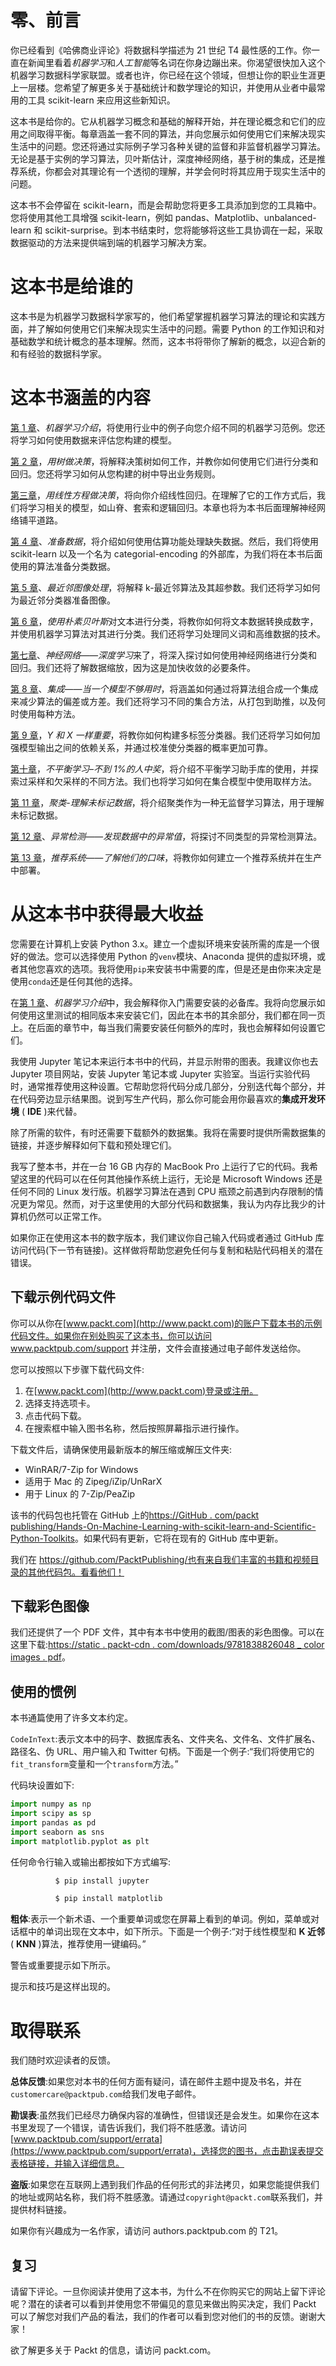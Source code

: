 # 零、前言

你已经看到《哈佛商业评论》将数据科学描述为 21 世纪 T4 最性感的工作。你一直在新闻里看着*机器学习*和*人工智能*等名词在你身边蹦出来。你渴望很快加入这个机器学习数据科学家联盟。或者也许，你已经在这个领域，但想让你的职业生涯更上一层楼。您希望了解更多关于基础统计和数学理论的知识，并使用从业者中最常用的工具 scikit-learn 来应用这些新知识。

这本书是给你的。它从机器学习概念和基础的解释开始，并在理论概念和它们的应用之间取得平衡。每章涵盖一套不同的算法，并向您展示如何使用它们来解决现实生活中的问题。您还将通过实际例子学习各种关键的监督和非监督机器学习算法。无论是基于实例的学习算法，贝叶斯估计，深度神经网络，基于树的集成，还是推荐系统，你都会对其理论有一个透彻的理解，并学会何时将其应用于现实生活中的问题。

这本书不会停留在 scikit-learn，而是会帮助您将更多工具添加到您的工具箱中。您将使用其他工具增强 scikit-learn，例如 pandas、Matplotlib、unbalanced-learn 和 scikit-surprise。到本书结束时，您将能够将这些工具协调在一起，采取数据驱动的方法来提供端到端的机器学习解决方案。

# 这本书是给谁的

这本书是为机器学习数据科学家写的，他们希望掌握机器学习算法的理论和实践方面，并了解如何使用它们来解决现实生活中的问题。需要 Python 的工作知识和对基础数学和统计概念的基本理解。然而，这本书将带你了解新的概念，以迎合新的和有经验的数据科学家。

# 这本书涵盖的内容

[第 1 章](5374cf8f-21e3-42d9-b92c-4c02ca593552.xhtml)、*机器学习介绍*，将使用行业中的例子向您介绍不同的机器学习范例。您还将学习如何使用数据来评估您构建的模型。

[第 2 章](66742a94-deba-4899-9f6b-1c17d0f6bf7e.xhtml)，*用树做决策*，将解释决策树如何工作，并教你如何使用它们进行分类和回归。您还将学习如何从您构建的树中导出业务规则。

[第三章](f5590b35-517b-42bb-821f-66d4fdc8059a.xhtml)，*用线性方程做决策*，将向你介绍线性回归。在理解了它的工作方式后，我们将学习相关的模型，如山脊、套索和逻辑回归。本章也将为本书后面理解神经网络铺平道路。

[第 4 章](f97d5d65-e61e-4f65-9b83-1ac4d6a54a77.xhtml)、*准备数据*，将介绍如何使用估算功能处理缺失数据。然后，我们将使用 scikit-learn 以及一个名为 categorial-encoding 的外部库，为我们将在本书后面使用的算法准备分类数据。

[第 5 章](b95b628d-5913-477e-8897-989ce2afb974.xhtml)、*最近邻图像处理*，将解释 k-最近邻算法及其超参数。我们还将学习如何为最近邻分类器准备图像。

[第 6 章](0bad86d8-cebe-4da0-a28e-611d9d7b0a65.xhtml)，*使用朴素贝叶斯*对文本进行分类，将教你如何将文本数据转换成数字，并使用机器学习算法对其进行分类。我们还将学习处理同义词和高维数据的技术。

[第七章](#)、*神经网络——深度学习*来了，将深入探讨如何使用神经网络进行分类和回归。我们还将了解数据缩放，因为这是加快收敛的必要条件。

[第 8 章](#)、*集成——当一个模型不够用时*，将涵盖如何通过将算法组合成一个集成来减少算法的偏差或方差。我们还将学习不同的集合方法，从打包到助推，以及何时使用每种方法。

[第 9 章](#)，*Y 和 X 一样重要*，将教你如何构建多标签分类器。我们还将学习如何加强模型输出之间的依赖关系，并通过校准使分类器的概率更加可靠。

[第十章](#)，*不平衡学习*–*不到 1%的人中奖*，将介绍不平衡学习助手库的使用，并探索过采样和欠采样的不同方法。我们也将学习如何在集合模型中使用取样方法。

[第 11 章](#)，*聚类-理解未标记数据*，将介绍聚类作为一种无监督学习算法，用于理解未标记数据。

[第 12 章](#)、*异常检测——发现数据中的异常值*，将探讨不同类型的异常检测算法。

[第 13 章](#)，*推荐系统——了解他们的口味*，将教你如何建立一个推荐系统并在生产中部署。

# 从这本书中获得最大收益

您需要在计算机上安装 Python 3.x。建立一个虚拟环境来安装所需的库是一个很好的做法。您可以选择使用 Python 的`venv`模块、Anaconda 提供的虚拟环境，或者其他您喜欢的选项。我将使用`pip`来安装书中需要的库，但是还是由你来决定是使用`conda`还是任何其他的选择。

在[第 1 章](5374cf8f-21e3-42d9-b92c-4c02ca593552.xhtml)、*机器学习介绍*中，我会解释你入门需要安装的必备库。我将向您展示如何使用这里测试的相同版本来安装它们，因此在本书的其余部分，我们都在同一页上。在后面的章节中，每当我们需要安装任何额外的库时，我也会解释如何设置它们。

我使用 Jupyter 笔记本来运行本书中的代码，并显示附带的图表。我建议你也去 Jupyter 项目网站，安装 Jupyter 笔记本或 Jupyter 实验室。当运行实验代码时，通常推荐使用这种设置。它帮助您将代码分成几部分，分别迭代每个部分，并在代码旁边显示结果图。说到写生产代码，那么你可能会用你最喜欢的**集成开发环境** ( **IDE** )来代替。

除了所需的软件，有时还需要下载额外的数据集。我将在需要时提供所需数据集的链接，并逐步解释如何下载和预处理它们。

我写了整本书，并在一台 16 GB 内存的 MacBook Pro 上运行了它的代码。我希望这里的代码可以在任何其他操作系统上运行，无论是 Microsoft Windows 还是任何不同的 Linux 发行版。机器学习算法在遇到 CPU 瓶颈之前遇到内存限制的情况更为常见。然而，对于这里使用的大部分代码和数据集，我认为内存比我少的计算机仍然可以正常工作。

如果你正在使用这本书的数字版本，我们建议你自己输入代码或者通过 GitHub 库访问代码(下一节有链接)。这样做将帮助您避免任何与复制和粘贴代码相关的潜在错误。

## 下载示例代码文件

你可以从你在[www.packt.com](http://www.packt.com)的账户下载本书的示例代码文件。如果你在别处购买了这本书，你可以访问 www.packtpub.com/support 并注册，文件会直接通过电子邮件发送给你。

您可以按照以下步骤下载代码文件:

1.  在[www.packt.com](http://www.packt.com)登录或注册。
2.  选择支持选项卡。
3.  点击代码下载。
4.  在搜索框中输入图书名称，然后按照屏幕指示进行操作。

下载文件后，请确保使用最新版本的解压缩或解压文件夹:

*   WinRAR/7-Zip for Windows
*   适用于 Mac 的 Zipeg/iZip/UnRarX
*   用于 Linux 的 7-Zip/PeaZip

该书的代码包也托管在 GitHub 上的[https://GitHub . com/packt publishing/Hands-On-Machine-Learning-with-scikit-learn-and-Scientific-Python-Toolkits](https://github.com/PacktPublishing/Hands-On-Machine-Learning-with-scikit-learn-and-Scientific-Python-Toolkits)。如果代码有更新，它将在现有的 GitHub 库中更新。

我们在 https://github.com/PacktPublishing/也有来自我们丰富的书籍和视频目录的其他代码包。看看他们！

## 下载彩色图像

我们还提供了一个 PDF 文件，其中有本书中使用的截图/图表的彩色图像。可以在这里下载:[https://static . packt-cdn . com/downloads/9781838826048 _ color images . pdf](https://static.packt-cdn.com/downloads/9781838826048_ColorImages.pdf)。

## 使用的惯例

本书通篇使用了许多文本约定。

`CodeInText`:表示文本中的码字、数据库表名、文件夹名、文件名、文件扩展名、路径名、伪 URL、用户输入和 Twitter 句柄。下面是一个例子:“我们将使用它的`fit_transform`变量和一个`transform`方法。”

代码块设置如下:

```py
import numpy as np
import scipy as sp
import pandas as pd
import seaborn as sns
import matplotlib.pyplot as plt
```

任何命令行输入或输出都按如下方式编写:

```py
          $ pip install jupyter

          $ pip install matplotlib

```

**粗体**:表示一个新术语、一个重要单词或您在屏幕上看到的单词。例如，菜单或对话框中的单词出现在文本中，如下所示。下面是一个例子:“对于线性模型和 **K 近邻** ( **KNN** )算法，推荐使用一键编码。”

警告或重要提示如下所示。

提示和技巧是这样出现的。

# 取得联系

我们随时欢迎读者的反馈。

**总体反馈**:如果您对本书的任何方面有疑问，请在邮件主题中提及书名，并在`customercare@packtpub.com`给我们发电子邮件。

**勘误表**:虽然我们已经尽力确保内容的准确性，但错误还是会发生。如果你在这本书里发现了一个错误，请告诉我们，我们将不胜感激。请访问[www.packtpub.com/support/errata](https://www.packtpub.com/support/errata)，选择您的图书，点击勘误表提交表格链接，并输入详细信息。

**盗版**:如果您在互联网上遇到我们作品的任何形式的非法拷贝，如果您能提供我们的地址或网站名称，我们将不胜感激。请通过`copyright@packt.com`联系我们，并提供材料链接。

如果你有兴趣成为一名作家，请访问 authors.packtpub.com 的 T21。

## 复习

请留下评论。一旦你阅读并使用了这本书，为什么不在你购买它的网站上留下评论呢？潜在的读者可以看到并使用您不带偏见的意见来做出购买决定，我们 Packt 可以了解您对我们产品的看法，我们的作者可以看到您对他们的书的反馈。谢谢大家！

欲了解更多关于 Packt 的信息，请访问 packt.com。